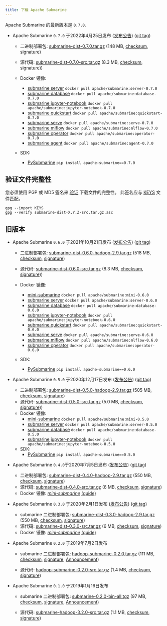 ```yaml
---
title: 下载 Apache Submarine
---
```


<!--
Licensed to the Apache Software Foundation (ASF) under one
or more contributor license agreements.  See the NOTICE file
distributed with this work for additional information
regarding copyright ownership.  The ASF licenses this file
to you under the Apache License, Version 2.0 (the
"License"); you may not use this file except in compliance
with the License.  You may obtain a copy of the License at

  http://www.apache.org/licenses/LICENSE-2.0

Unless required by applicable law or agreed to in writing,
software distributed under the License is distributed on an
"AS IS" BASIS, WITHOUT WARRANTIES OR CONDITIONS OF ANY
KIND, either express or implied.  See the License for the
specific language governing permissions and limitations
under the License.
-->

Apache Submarine 的最新版本是 `0.7.0`.

- Apache Submarine `0.7.0` 于2022年4月25日发布 ([发布公告](../releases/submarine-release-0.7.0)) ([git tag](https://github.com/apache/submarine/tree/rel/release-0.7.0))
  - 二进制部署包:
    [submarine-dist-0.7.0.tar.gz](https://www.apache.org/dyn/closer.cgi/submarine/submarine-0.7.0/submarine-dist-0.7.0.tar.gz) (148 MB, [checksum](https://www.apache.org/dist/submarine/submarine-0.7.0/submarine-dist-0.7.0-src.tar.gz.sha512), [signature](https://www.apache.org/dist/submarine/submarine-0.7.0/submarine-dist-0.7.0.tar.gz.asc))
  - 源代码:
    [submarine-dist-0.7.0-src.tar.gz](https://www.apache.org/dyn/closer.cgi/submarine/submarine-0.7.0/submarine-dist-0.7.0-src.tar.gz) (8.3 MB, [checksum](https://www.apache.org/dist/submarine/submarine-0.7.0/submarine-dist-0.7.0-src.tar.gz.sha512), [signature](https://www.apache.org/dist/submarine/submarine-0.7.0/submarine-dist-0.7.0-src.tar.gz.asc)))
  - Docker 镜像:
    - [submarine server](https://hub.docker.com/layers/submarine/apache/submarine/server-0.7.0/images/sha256-4f9c8e41d9242f2d92f9a9def0b9e43efdd6a9b42e23ae3a1fa25afee48d0370?context=explore) `docker pull apache/submarine:server-0.7.0`
    - [submarine database](https://hub.docker.com/layers/submarine/apache/submarine/database-0.7.0/images/sha256-2a4a724b7919a1ca362e89ca1a7dbb6e8201536386631a49fe8c69b4ebbf221c?context=explore) `docker pull apache/submarine:database-0.7.0`
    - [submarine jupyter-notebook](https://hub.docker.com/layers/submarine/apache/submarine/jupyter-notebook-0.7.0/images/sha256-0cacc189c7d2f220c23a89e6c9f0a542c274985f3a349e71613b5a92a0afea31?context=explore) `docker pull apache/submarine:jupyter-notebook-0.7.0`
    - [submarine quickstart](https://hub.docker.com/layers/submarine/apache/submarine/quickstart-0.7.0/images/sha256-eefbfde93d279a5bb69aecd74111addbdee4a5462eb0adb1805a0116532e75cb?context=explore) `docker pull apache/submarine:quickstart-0.7.0`
    - [submarine serve](https://hub.docker.com/layers/submarine/apache/submarine/serve-0.7.0/images/sha256-0bfed0744174c8c1d87fe8441f9fe006ab060ffcc2b207b4d013eef45267d103?context=explore) `docker pull apache/submarine:serve-0.7.0`
    - [submarine mlflow](https://hub.docker.com/layers/apache/submarine/mlflow-0.6.0/images/sha256-b395838b6c30e21c48c3304f20315788e2416bb4cf410779ad2d1530688e7fa9?context=explore) `docker pull apache/submarine:mlflow-0.7.0`
    - [submarine operator](https://hub.docker.com/layers/submarine/apache/submarine/operator-0.7.0/images/sha256-cd8b9a3c1e4a367ecf9df45e4ea8e78b9be0d347db5a70b3910cca87e73c4f28?context=explore) `docker pull apache/submarine:operator-0.7.0`
    - [submarine agent](https://hub.docker.com/layers/submarine/apache/submarine/agent-0.7.0/images/sha256-9c14c62478786eb9d7bbe74ca1aed48cd6ae4cb318bd9da149456926cd5c6474?context=explore) `docker pull apache/submarine:agent-0.7.0`

  - SDK:
    - [PySubmarine](https://pypi.org/project/apache-submarine/0.7.0/) `pip install apache-submarine==0.7.0`

## 验证文件完整性

您必须使用 PGP 或 MD5 签名来 [验证](https://www.apache.org/info/verification.html) 下载文件的完整性。 
此签名应与 [KEYS](https://www.apache.org/dist/submarine/KEYS) 文件匹配。

```
gpg --import KEYS
gpg --verify submarine-dist-X.Y.Z-src.tar.gz.asc
```

## 旧版本

- Apache Submarine `0.6.0` 于2021年10月21日发布 ([发布公告](../releases/submarine-release-0.6.0)) ([git tag](https://github.com/apache/submarine/tree/rel/release-0.6.0))
  - 二进制部署包:
    [submarine-dist-0.6.0-hadoop-2.9.tar.gz](https://www.apache.org/dyn/closer.cgi/submarine/submarine-0.6.0/submarine-dist-0.6.0-hadoop-2.9.tar.gz) (518 MB, [checksum](https://www.apache.org/dist/submarine/submarine-0.6.0/submarine-dist-0.6.0-hadoop-2.9.tar.gz.sha512), [signature](https://www.apache.org/dist/submarine/submarine-0.6.0/submarine-dist-0.6.0-hadoop-2.9.tar.gz.asc))
  - 源代码:
    [submarine-dist-0.6.0-src.tar.gz](https://www.apache.org/dyn/closer.cgi/submarine/submarine-0.6.0/submarine-dist-0.6.0-src.tar.gz) (8.3 MB, [checksum](https://www.apache.org/dist/submarine/submarine-0.6.0/submarine-dist-0.6.0-src.tar.gz.sha512), [signature](https://www.apache.org/dist/submarine/submarine-0.6.0/submarine-dist-0.6.0-src.tar.gz.asc)))
  - Docker 镜像:
    - [mini-submarine](https://hub.docker.com/layers/apache/submarine/mini-0.6.0/images/sha256-a068563409735c4e5c64d529936de614919b7fb9f11cc55c0302a19fe20bf37d?context=explore) `docker pull apache/submarine:mini-0.6.0`
    - [submarine server](https://hub.docker.com/layers/apache/submarine/server-0.6.0/images/sha256-e224668d76b7c758f67fdbfb1d478e26dfc49837eb49592da16041fe1ee1df2a?context=explore) `docker pull apache/submarine:server-0.6.0`
    - [submarine database](https://hub.docker.com/layers/apache/submarine/database-0.6.0/images/sha256-543bb90bc1c1dc6282934dbbaaae145f38fc494e134c916a17c49b69f171c911?context=explore) `docker pull apache/submarine:database-0.6.0`
    - [submarine jupyter-notebook](https://hub.docker.com/layers/apache/submarine/jupyter-notebook-0.6.0/images/sha256-c3464987598c2aee312f2e538b250dc2ec9d4b0ea15b760c67c52a7489e36130?context=explore) `docker pull apache/submarine:jupyter-notebook-0.6.0`
    - [submarine quickstart](https://hub.docker.com/layers/apache/submarine/quickstart-0.6.0/images/sha256-7f019c7fe71bbd34b5abced68736758908cc6f32696cf2c2a5f7b0d7200fde29?context=explore) `docker pull apache/submarine:quickstart-0.6.0`
    - [submarine serve](https://hub.docker.com/layers/apache/submarine/serve-0.6.0/images/sha256-d510a8e294a26b0c2f3043531dfd92b698adec1993f47171630ccc5612fe9930?context=explore) `docker pull apache/submarine:serve-0.6.0`
    - [submarine mlflow](https://hub.docker.com/layers/apache/submarine/mlflow-0.6.0/images/sha256-b395838b6c30e21c48c3304f20315788e2416bb4cf410779ad2d1530688e7fa9?context=explore) `docker pull apache/submarine:mlflow-0.6.0`
    - [submarine operator](https://hub.docker.com/layers/apache/submarine/operator-0.6.0/images/sha256-c7e7a0c47a9ddf693bbe01b28c707ac1f05a710a4b86e8baaf59395da13a9a42?context=explore) `docker pull apache/submarine:operator-0.6.0`

  - SDK:
    - [PySubmarine](https://pypi.org/project/apache-submarine/0.6.0/) `pip install apache-submarine==0.6.0`

- Apache Submarine `0.5.0` 于2020年12月17日发布 ([发布公告](../releases/submarine-release-0.5.0)) ([git tag](https://github.com/apache/submarine/tree/rel/release-0.5.0))
  - 二进制部署包:
    [submarine-dist-0.5.0-hadoop-2.9.tar.gz](https://www.apache.org/dyn/closer.cgi/submarine/submarine-0.5.0/submarine-dist-0.5.0-hadoop-2.9.tar.gz) (505 MB, [checksum](https://www.apache.org/dist/submarine/submarine-0.5.0/submarine-dist-0.5.0-hadoop-2.9.tar.gz.sha512), [signature](https://www.apache.org/dist/submarine/submarine-0.5.0/submarine-dist-0.5.0-hadoop-2.9.tar.gz.asc))
  - 源代码:
    [submarine-dist-0.5.0-src.tar.gz](https://www.apache.org/dyn/closer.cgi/submarine/submarine-0.5.0/submarine-dist-0.5.0-src.tar.gz) (5.0 MB, [checksum](https://www.apache.org/dist/submarine/submarine-0.5.0/submarine-dist-0.5.0-src.tar.gz.sha512), [signature](https://www.apache.org/dist/submarine/submarine-0.5.0/submarine-dist-0.5.0-src.tar.gz.asc)))
  - Docker 镜像:
    - [mini-submarine](https://hub.docker.com/layers/apache/submarine/mini-0.5.0/images/sha256-e3248c8c6336b245539028043783b91135eaffe9302dec05fe13571a0f2902a6) `docker pull apache/submarine:mini-0.5.0`
    - [submarine server](https://hub.docker.com/layers/apache/submarine/server-0.5.0/images/sha256-1805df8fd8e5274d16be8cdf39900d8576119c0caac7598db29990ebe138bf5c) `docker pull apache/submarine:server-0.5.0`
    - [submarine database](https://hub.docker.com/layers/apache/submarine/database-0.5.0/images/sha256-073889e773c1b44cef9f518dc2fc468ebc420200f6087e2a943438677dadc9e5) `docker pull apache/submarine:database-0.5.0`
    - [submarine jupyter-notebook](https://hub.docker.com/layers/apache/submarine/jupyter-notebook-0.5.0/images/sha256-f3cc2510c208b752ef4be7b383ee8f2325e4fc538696078bdb604d62fa47e4be) `docker pull apache/submarine:jupyter-notebook-0.5.0`
  - SDK:
    - [PySubmarine](https://pypi.org/project/apache-submarine/0.5.0/) `pip install apache-submarine==0.5.0`

- Apache Submarine `0.4.0`于2020年7月5日发布 ([发布公告](../releases/submarine-release-0.4.0)) ([git tag](https://github.com/apache/submarine/tree/rel/release-0.4.0))

  - 二进制部署包:
    [submarine-dist-0.4.0-hadoop-2.9.tar.gz](https://www.apache.org/dyn/closer.cgi/submarine/submarine-0.4.0/submarine-dist-0.4.0-hadoop-2.9.tar.gz) (550 MB,
    [checksum](https://www.apache.org/dist/submarine/submarine-0.4.0/submarine-dist-0.4.0-hadoop-2.9.tar.gz.sha512),
    [signature](https://www.apache.org/dist/submarine/submarine-0.4.0/submarine-dist-0.4.0-hadoop-2.9.tar.gz.asc))
  - 源代码:
    [submarine-dist-0.4.0-src.tar.gz](https://www.apache.org/dyn/closer.cgi/submarine/submarine-0.4.0/submarine-dist-0.4.0-src.tar.gz) (6 MB,
    [checksum](https://www.apache.org/dist/submarine/submarine-0.4.0/submarine-dist-0.4.0-src.tar.gz.sha512),
    [signature](https://www.apache.org/dist/submarine/submarine-0.4.0/submarine-dist-0.4.0-src.tar.gz.asc))
  - Docker 镜像:
    _[mini-submarine](https://hub.docker.com/layers/apache/submarine/mini-0.4.0/images/sha256-a8e7bd98f1f0325223d68e0ba64fd48bd56ee91736461d289945e70ad138e08f)_ [(guide)](https://github.com/apache/submarine/blob/rel/release-0.4.0/dev-support/mini-submarine/README.md#mini-submarine)

- Apache Submarine `0.3.0` 于2020年2月1日发布 ([发布公告](../releases/submarine-release-0.3.0)) ([git tag](https://github.com/apache/submarine/tree/rel/release-0.3.0))

  - submarine 二进制部署包:
    [submarine-dist-0.3.0-hadoop-2.9.tar.gz](https://www.apache.org/dyn/closer.cgi/submarine/submarine-0.3.0/submarine-dist-0.3.0-hadoop-2.9.tar.gz) (550 MB,
    [checksum](https://www.apache.org/dist/submarine/submarine-0.3.0/submarine-dist-0.3.0-hadoop-2.9.tar.gz.sha512),
    [signature](https://www.apache.org/dist/submarine/submarine-0.3.0/submarine-dist-0.3.0-hadoop-2.9.tar.gz.asc))
  - 源代码:
    [submarine-dist-0.3.0-src.tar.gz](https://www.apache.org/dyn/closer.cgi/submarine/submarine-0.3.0/submarine-dist-0.3.0-src.tar.gz) (6 MB,
    [checksum](https://www.apache.org/dist/submarine/submarine-0.3.0/submarine-dist-0.3.0-src.tar.gz.sha512),
    [signature](https://www.apache.org/dist/submarine/submarine-0.3.0/submarine-dist-0.3.0-src.tar.gz.asc))
  - Docker 镜像:
    _[mini-submarine](https://hub.docker.com/layers/apache/submarine/mini-0.3.0/images/sha256-3dd49054bf8a91521f5743c675278d626a5fa568e91651c67867b8ba6ceba340)_ [(guide)](https://github.com/apache/submarine/blob/rel/release-0.3.0/dev-support/mini-submarine/README.md#mini-submarine)

- Apache Submarine `0.2.0` 于2019年7月2日发布

  - submarine 二进制部署包:
    [hadoop-submarine-0.2.0.tar.gz](https://www.apache.org/dyn/closer.cgi/hadoop/submarine/submarine-0.2.0/hadoop-submarine-0.2.0.tar.gz) (111 MB,
    [checksum](https://dist.apache.org/repos/dist/release/hadoop/submarine/submarine-0.2.0/hadoop-submarine-0.2.0.tar.gz.mds),
    [signature](https://dist.apache.org/repos/dist/release/hadoop/submarine/submarine-0.2.0/hadoop-submarine-0.2.0.tar.gz.asc),
    [Announcement](http://hadoop.apache.org/submarine/release/0.2.0/))

  - 源代码:
    [hadoop-submarine-0.2.0-src.tar.gz](https://www.apache.org/dyn/closer.cgi/hadoop/submarine/submarine-0.2.0/hadoop-submarine-0.2.0-src.tar.gz) (1.4 MB,
    [checksum](https://dist.apache.org/repos/dist/release/hadoop/submarine/submarine-0.2.0/hadoop-submarine-0.2.0-src.tar.gz.mds),
    [signature](https://dist.apache.org/repos/dist/release/hadoop/submarine/submarine-0.2.0/hadoop-submarine-0.2.0-src.tar.gz.asc))

- Apache Submarine `0.1.0` 于2019年1月16日发布

  - submarine 二进制部署包:
    [submarine-0.2.0-bin-all.tgz](https://www.apache.org/dyn/closer.cgi/hadoop/common/hadoop-3.2.0/hadoop-3.2.0.tar.gz) (97 MB,
    [checksum](https://www.apache.org/dist/hadoop/common/hadoop-3.2.0/hadoop-3.2.0.tar.gz.mds),
    [signature](https://www.apache.org/dist/hadoop/common/hadoop-3.2.0/hadoop-3.2.0.tar.gz.asc),
    [Announcement](https://hadoop.apache.org/docs/r3.2.0/index.html))

  - 源代码:
    [submarine-hadoop-3.2.0-src.tar.gz](https://www.apache.org/dyn/closer.cgi/hadoop/common/hadoop-3.2.0/hadoop-3.2.0-src.tar.gz) (1.1 MB,
    [checksum](https://www.apache.org/dist/hadoop/common/hadoop-3.2.0/hadoop-3.2.0-src.tar.gz.mds),
    [signature](https://www.apache.org/dist/hadoop/common/hadoop-3.2.0/hadoop-3.2.0-src.tar.gz.asc))
